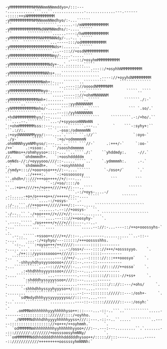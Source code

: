 ```
-yMMMMMMMMMMNMNNNmmNNmmddyo+/:::----............```...``..............-.............---.-------:::::++sNMMMMMMMMMMMM
-yMMMMMMMMMMNMNNmmmNNmdhyo/:-...``````                                ```           `````````.......-:/mNMMMMMMMMMMM
-yMMMMMMMMMMMMMNdNNMNNmdhs/:-....``````                               ```       ```````````......----:/hmMMMMMMMMMMM
-yMMMMMMMMMMMMMNNMMMNNNdy/-..-..`.`````                                `  ```  ````````````...-----:::/odMMMMMMMMMMM
-yMMMMMMMMMMMMMMMMMMMNds+:.......``````                               `````````  ``````````...--::://+osdNMMMMMMMMMM
-yMMMMMMMMMMMMMMMMMMNmy/-....-.....````                          ``````````````` ````````````.---::/+osyhmMMMMMMMMMM
-yMMMMMMMMMMMMMMMMMNdy+-..`........`````               ``````````````````````````````````````.---::/+osyhhNMMMMMMMMM
-yMMMMMMMMMMMMMMMNNhs+...`````````````````         ``````````````````````````````````````````.----://+oyyhdNMMMMMMMM
-yMMMMMMMMMMMMMMNmh+:-....```````..``````````      ``````````````   ````````````````````````...----:://oooodNMMMMNMM
-yMMMMMMMMMMMMMMmyo-......```````...```````           `````..````     `````````````````````.....-----:://+ohmMNNNNNM
-yMMMMMMMMMMMMNmh+:.......`````````..`````           ```````./:-`            ```````..```````...---------:yydNNNNNNM
-yNMMMMMMMMMMNmho/-......``````````..`````             ``` `.so/.`           ````````````````.......---::/yyhNNNNNNN
.+hdNMMMMMMMMhys/:--.....`````````````````     `````````.-:/+ho/.``          ```....--.``````````...-/+syyoosmNNNmNN
`:+ohmMMMMMMMsss::---.......```````.---..`      `    ```-:syhy+:``            ```.://:.          `` `.-oso:/odmmmmNN
.:+oydNNNNNMMyyy/:---....`.````` ``.://``                `:oyo-`                `./y-`      `````     `:+o/+odmmmmmN
.ohmNNNhyymNMhyso/:---...`..```` ```//-`     .:+++/-`     `:oo-`                 /++`     .:+ssoo:.`  ``/sooshdmmmmm
.smMNms++/ohmhyyso+::::-...``..````./:`    ``yhddmdy:.     -//.`                 //.     `ohdmmmdh+.   `:+ooshdddddm
.omNds-//:/+oyyyooo////::-.....`````..`    `.ydmmmmh:.     .-.`                  ..`     `shdmmmdh+.   `-:+osyhhhhhd
`/smdy+::://+ooo+oso+++//:--....``````      `-/oso+/`      `.`                   ```      .:/++++:.`   `-:+ossoososy
``.ohdh+/::///+++oo++++//+/:---...````         ```        ```                      ````     `````    ``-:/+so/::::/o
``..:+o++////++/+o+++////++//:---..````                ``````         `            ```````        ```.-:/+oys-....-/
.-:.....-+o+/o++++o++//+++++/::--....`````          ```````                       ```````````````....-:/+osys-````.-
.:/-..```.//++oo+++//////+++/::----.....``````````````````````            ```````````````.......-.--://+oosys-`  ``.
`-/--..`` `-/+oo++++//+///+//:-----........`````````````````````       `````````````.````....---::://++oosyhy-`   `.
`.----.`````./os+++++/+///+//::----.--..--...````````...```....````````````.....--://:-...----::/++o+ooossyhs-`   `.
```.--..`````-+ssoo++////++//::--..---------...........``..-::---....`````...-:/+syhyo/---::::::/+++oosssshhs.    ``
`  `-:-..````:+oyso+++/++/////:-------:::::---------.....`...`.....````````...-:/oss+/----:::://+++/+ossssyyo.    `.
`   `./++:::/yyssssoooo++/////::------:::::----------..``````````.........---://++/-...--:::::://:::+++ooosyo`    `.
`    `-shhyyhdhysyysooooo+////::--.----::------------...```````````...--::///+///:-...---:::-:://:::///++osso`    `.
`      .:+hhdhhhsyyysssoo+////::---....-------------....``````````````...----------.----::::::://:::::-//+ss+     `.
`       `:shdddhyssyyyssoo+///::---......-------........``````````````.........-------:::::::/:://::---/+ohs/     `.
`      `-shhhdhhyssyyhyyyso++/:::---....-------........``````````````.........--:---:::::::://///::---:/osh+-     `.
`     `sdMmdydhhhyysyyyyyyyso//:::---....-----..`.....```````````...........----::--:::::///////::---:/osyh:`     `.
`    .omMMNmhhhhhhhyyyhhhhhyso++:::----...-::-..```..```````````.....--------::::::::::::://////::::/+oyhho.      `.
`   ./NMMMMNdhhhdhhyyyyhhhhhyyss+///::---.-::--..``.....`````````..-----:::::::::::::::::://+o+++/++oyhmmh.`      `.
`  `odMMMMMNmhhhhhhhhhyyhhhhhhyyoo+///:--.---:---.........``.`.......--:::///////:////////+oosssoosyhmNNy/        `.
```omMMMMMMNddhhdddddhhhhhddddddhysoo++/::::://:::-----.......------::////////////+++++++++oossssyhmNNNh:`        `
```
